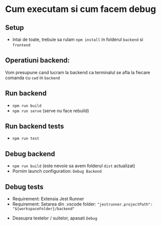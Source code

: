 # Cum executam si cum facem debug

## Setup

- Intai de toate, trebuie sa rulam `npm install` in folderul `backend` si `frontend`

## Operatiuni backend:

Vom presupune cand lucram la backend ca terminalul se afla la fiecare comanda cu `cwd` in `backend` 

## Run backend

- `npm run build`
- `npm run serve`  (serve nu face rebuild)

## Run backend tests

- `npm run test`

## Debug backend

- `npm run build`  (este nevoie sa avem folderul `dist` actualizat)
- Pornim launch configuration: `Debug Backend`

## Debug tests

* Requirement: Extensia Jest Runner
* Requirement: Setarea din .vscode folder: `"jestrunner.projectPath": "${workspaceFolder}/backend"`
- Deasupra testelor / suitelor, apasati `Debug`


